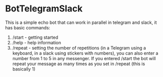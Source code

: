 # BotTelegramSlack
This is a simple echo bot that can work in parallel in telegram and slack, it has basic commands: 
1. /start - getting started
2. /help - help information
3. /repeat - setting the number of repetitions (in a Telegram using a keyboard, in a slack using stickers with numbers), you can also enter a number from 1 to 5 in any messenger. 
If you entered /start the bot will repeat your message as many times as you set in /repeat (this is basically 1)
